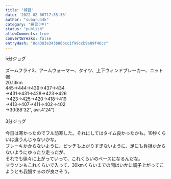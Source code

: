 ```yaml
---
title: "練習"
date: '2022-02-06T17:35:36'
author: "subaru44k"
category: "練習(中)"
status: "publish"
allowComments: true
convertBreaks: false
entryHash: "8ca383e343b86bcc1f99ccb9e09f46cc"
---
```

5分ジョグ<br>
<br>
ズームフライ3、アームウォーマー、タイツ、上下ウィンドブレーカー、ニット帽<br>
20.13km<br>
445→444→439→437→434<br>
→431→431→428→423→426<br>
→423→425→420→418→419<br>
→413→407→411→402→402<br>
→30(88'32", avr.4'24")<br>
<br>
3分ジョグ<br>
<br>
今日は寒かったのでフル防寒した。それにしてはタイム良かったかも。10秒くらいは違うんじゃないかな。<br>
ブレーキかからないように、ピッチも上がりすぎないように、足にも負担かからないようにゆったり走ったが、<br>
それでも徐々に上がっていって、これくらいのペースになるんだな。<br>
マラソンもこれくらいで入って、30kmくらいまでの間はいかに調子上がってこようとも我慢するのが良さそう。
